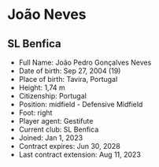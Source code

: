 # João Neves
## SL Benfica

- Full Name: João Pedro Gonçalves Neves
- Date of birth: Sep 27, 2004 (19)
- Place of birth: Tavira, Portugal
- Height: 1,74 m
- Citizenship: Portugal
- Position: midfield - Defensive Midfield
- Foot: right
- Player agent: Gestifute
- Current club: SL Benfica
- Joined: Jan 1, 2023
- Contract expires: Jun 30, 2028
- Last contract extension: Aug 11, 2023